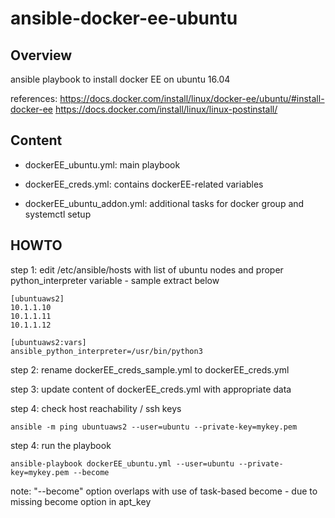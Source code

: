 # ansible-docker-ee-ubuntu

## Overview
ansible playbook to install docker EE on ubuntu 16.04

references: 
https://docs.docker.com/install/linux/docker-ee/ubuntu/#install-docker-ee
https://docs.docker.com/install/linux/linux-postinstall/


## Content
- dockerEE_ubuntu.yml: main playbook

- dockerEE_creds.yml: contains dockerEE-related variables 

- dockerEE_ubuntu_addon.yml: additional tasks for docker group and systemctl setup


## HOWTO

step 1: edit /etc/ansible/hosts with list of ubuntu nodes and proper python_interpreter variable - sample extract below

```
[ubuntuaws2]
10.1.1.10
10.1.1.11
10.1.1.12

[ubuntuaws2:vars]
ansible_python_interpreter=/usr/bin/python3
```




step 2: rename dockerEE_creds_sample.yml to dockerEE_creds.yml

step 3: update content of dockerEE_creds.yml with appropriate data

step 4: check host reachability / ssh keys 

```
ansible -m ping ubuntuaws2 --user=ubuntu --private-key=mykey.pem
```

step 4: run the playbook 

```
ansible-playbook dockerEE_ubuntu.yml --user=ubuntu --private-key=mykey.pem --become
```


note: "--become" option overlaps with use of task-based become - due to missing become option in apt_key

